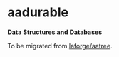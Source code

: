 # aadurable
**Data Structures and Databases**

To be migrated from [laforge/aatree](https://github.com/laforge49/aatree/).

